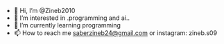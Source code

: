 - 👋 Hi, I’m @Zineb2010
- 👀 I’m interested in .programming and ai..
- 🌱 I’m currently learning programming
- 📫 How to reach me saberzineb24@gmail.com or instagram: zineb.s09


<!---
Zineb2010/Zineb2010 is a ✨ special ✨ repository because its `README.md` (this file) appears on your GitHub profile.
You can click the Preview link to take a look at your changes.
--->

